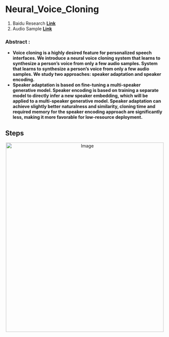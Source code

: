# Neural_Voice_Cloning
1. Baidu Research **[Link](https://arxiv.org/pdf/1802.06006.pdf)**
2. Audio Sample **[Link](https://visionbrain.github.io/voicecloning.github.io/)** 

### Abstract :
* **Voice cloning is a highly desired feature for personalized speech interfaces. We introduce a neural voice cloning system that learns to synthesize a person’s voice from only a few audio samples. System that learns to synthesize a person’s voice from only a few audio samples. We study two approaches: speaker adaptation and speaker encoding.**
* **Speaker adaptation is based on fine-tuning a multi-speaker generative model. Speaker encoding is based on training a separate model to directly infer a new speaker embedding, which will be applied to a multi-speaker generative model. Speaker adaptation can achieve slightly better naturalness and similarity, cloning time and required memory for the speaker encoding approach are significantly less, making it more favorable for low-resource deployment.**

## Steps
<p align="center">
    <img src="Img/Workflow.png" alt="Image" width="500" height="600"/>
</p>


